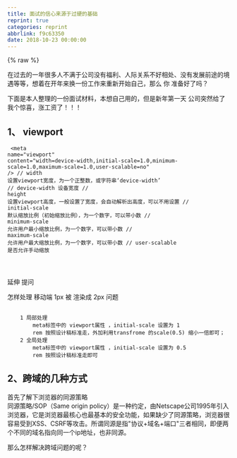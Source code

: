 ```yaml
---
title: 面试的信心来源于过硬的基础
reprint: true
categories: reprint
abbrlink: f9c63350
date: 2018-10-23 00:00:00
---
```


{% raw %}

                    
<p>在过去的一年很多人不满于公司没有福利、人际关系不好相处、没有发展前途的境遇等等，想着在开年来换一份工作来重新开始自己，那么 你 准备好了吗？</p>
<p>下面是本人整理的一份面试材料，本想自己用的，但是新年第一天 公司突然给了我个惊喜，涨工资了！！！</p>
<h2 id="articleHeader0">1、 viewport</h2>
<div class="widget-codetool" style="display:none;">
      <div class="widget-codetool--inner">
      <span class="selectCode code-tool" data-toggle="tooltip" data-placement="top" title="" data-original-title="全选"></span>
      <span type="button" class="copyCode code-tool" data-toggle="tooltip" data-placement="top" data-clipboard-text="    <meta name=&quot;viewport&quot; content=&quot;width=device-width,initial-scale=1.0,minimum-scale=1.0,maximum-scale=1.0,user-scalable=no&quot; />
    // width    设置viewport宽度，为一个正整数，或字符串‘device-width’
    // device-width  设备宽度
    // height   设置viewport高度，一般设置了宽度，会自动解析出高度，可以不用设置
    // initial-scale    默认缩放比例（初始缩放比例），为一个数字，可以带小数
    // minimum-scale    允许用户最小缩放比例，为一个数字，可以带小数
    // maximum-scale    允许用户最大缩放比例，为一个数字，可以带小数
    // user-scalable    是否允许手动缩放

" title="" data-original-title="复制"></span>
      <span type="button" class="saveToNote code-tool" data-toggle="tooltip" data-placement="top" title="" data-original-title="放进笔记"></span>
      </div>
      </div><pre class="hljs maxima"><code>    &lt;meta name=<span class="hljs-string">"viewport"</span> <span class="hljs-built_in">content</span>=<span class="hljs-string">"width=device-width,initial-scale=1.0,minimum-scale=1.0,maximum-scale=1.0,user-scalable=no"</span> /&gt;
    // <span class="hljs-built_in">width</span>    设置viewport宽度，为一个正整数，或字符串‘device-<span class="hljs-built_in">width</span>’
    // device-<span class="hljs-built_in">width</span>  设备宽度
    // <span class="hljs-built_in">height</span>   设置viewport高度，一般设置了宽度，会自动解析出高度，可以不用设置
    // initial-<span class="hljs-built_in">scale</span>    默认缩放比例（初始缩放比例），为一个数字，可以带小数
    // minimum-<span class="hljs-built_in">scale</span>    允许用户最小缩放比例，为一个数字，可以带小数
    // maximum-<span class="hljs-built_in">scale</span>    允许用户最大缩放比例，为一个数字，可以带小数
    // user-scalable    是否允许手动缩放

</code></pre>
<p>延伸 提问</p>
<p>怎样处理 移动端 1px 被 渲染成 2px 问题</p>
<div class="widget-codetool" style="display:none;">
      <div class="widget-codetool--inner">
      <span class="selectCode code-tool" data-toggle="tooltip" data-placement="top" title="" data-original-title="全选"></span>
      <span type="button" class="copyCode code-tool" data-toggle="tooltip" data-placement="top" data-clipboard-text="
    1 局部处理
        meta标签中的 viewport属性 ，initial-scale 设置为 1 
        rem 按照设计稿标准走，外加利用transfrome 的scale(0.5) 缩小一倍即可；
    2 全局处理
        meta标签中的 viewport属性 ，initial-scale 设置为 0.5
        rem 按照设计稿标准走即可" title="" data-original-title="复制"></span>
      <span type="button" class="saveToNote code-tool" data-toggle="tooltip" data-placement="top" title="" data-original-title="放进笔记"></span>
      </div>
      </div><pre class="hljs dos"><code>
    <span class="hljs-number">1</span> 局部处理
        meta标签中的 viewport属性 ，initial-scale 设置为 <span class="hljs-number">1</span> 
<span class="hljs-comment">        rem 按照设计稿标准走，外加利用transfrome 的scale(0.5) 缩小一倍即可；</span>
    <span class="hljs-number">2</span> 全局处理
        meta标签中的 viewport属性 ，initial-scale 设置为 <span class="hljs-number">0</span>.<span class="hljs-number">5</span>
<span class="hljs-comment">        rem 按照设计稿标准走即可</span></code></pre>
<h2 id="articleHeader1">2、跨域的几种方式</h2>
<p>首先了解下浏览器的同源策略<br>   同源策略/SOP（Same origin policy）是一种约定，由Netscape公司1995年引入浏览器，它是浏览器最核心也最基本的安全功能，如果缺少了同源策略，浏览器很容易受到XSS、CSRF等攻击。所谓同源是指"协议+域名+端口"三者相同，即便两个不同的域名指向同一个ip地址，也非同源。</p>
<p>那么怎样解决跨域问题的呢？</p>
<div class="widget-codetool" style="display:none;">
      <div class="widget-codetool--inner">
      <span class="selectCode code-tool" data-toggle="tooltip" data-placement="top" title="" data-original-title="全选"></span>
      <span type="button" class="copyCode code-tool" data-toggle="tooltip" data-placement="top" data-clipboard-text="    1 通过jsonp跨域
        1.）原生实现：
         <script>
            var script = document.createElement('script');
            script.type = 'text/javascript';
        
            // 传参并指定回调执行函数为onBack
            script.src = 'http://www.....:8080/login?user=admin&amp;callback=onBack';
            document.head.appendChild(script);
        
            // 回调执行函数
            function onBack(res) {
                alert(JSON.stringify(res));
            }
         </script>
    2、 document.domain + iframe跨域  
        此方案仅限主域相同，子域不同的跨域应用场景。
        1.）父窗口：(http://www.domain.com/a.html)

            <iframe id=&quot;iframe&quot; src=&quot;http://child.domain.com/b.html&quot;></iframe>
            <script>
                document.domain = 'domain.com';
                var user = 'admin';
            </script>
            2.）子窗口：(http://child.domain.com/b.html)
            
            <script>
                document.domain = 'domain.com';
                // 获取父窗口中变量
                alert('get js data from parent ---> ' + window.parent.user);
            </script>

        弊端：请看下面渲染加载优化

    3、 nginx代理跨域
    4、 nodejs中间件代理跨域
    5、 后端在头部信息里面设置安全域名
    
    更多跨域的具体内容请看  https://segmentfault.com/a/1190000011145364
    " title="" data-original-title="复制"></span>
      <span type="button" class="saveToNote code-tool" data-toggle="tooltip" data-placement="top" title="" data-original-title="放进笔记"></span>
      </div>
      </div><pre class="hljs xml"><code>    1 通过jsonp跨域
        1.）原生实现：
         <span class="hljs-tag">&lt;<span class="hljs-name">script</span>&gt;</span><span class="javascript">
            <span class="hljs-keyword">var</span> script = <span class="hljs-built_in">document</span>.createElement(<span class="hljs-string">'script'</span>);
            script.type = <span class="hljs-string">'text/javascript'</span>;
        
            <span class="hljs-comment">// 传参并指定回调执行函数为onBack</span>
            script.src = <span class="hljs-string">'http://www.....:8080/login?user=admin&amp;callback=onBack'</span>;
            <span class="hljs-built_in">document</span>.head.appendChild(script);
        
            <span class="hljs-comment">// 回调执行函数</span>
            <span class="hljs-function"><span class="hljs-keyword">function</span> <span class="hljs-title">onBack</span>(<span class="hljs-params">res</span>) </span>{
                alert(<span class="hljs-built_in">JSON</span>.stringify(res));
            }
         </span><span class="hljs-tag">&lt;/<span class="hljs-name">script</span>&gt;</span>
    2、 document.domain + iframe跨域  
        此方案仅限主域相同，子域不同的跨域应用场景。
        1.）父窗口：(http://www.domain.com/a.html)

            <span class="hljs-tag">&lt;<span class="hljs-name">iframe</span> <span class="hljs-attr">id</span>=<span class="hljs-string">"iframe"</span> <span class="hljs-attr">src</span>=<span class="hljs-string">"http://child.domain.com/b.html"</span>&gt;</span><span class="hljs-tag">&lt;/<span class="hljs-name">iframe</span>&gt;</span>
            <span class="hljs-tag">&lt;<span class="hljs-name">script</span>&gt;</span><span class="javascript">
                <span class="hljs-built_in">document</span>.domain = <span class="hljs-string">'domain.com'</span>;
                <span class="hljs-keyword">var</span> user = <span class="hljs-string">'admin'</span>;
            </span><span class="hljs-tag">&lt;/<span class="hljs-name">script</span>&gt;</span>
            2.）子窗口：(http://child.domain.com/b.html)
            
            <span class="hljs-tag">&lt;<span class="hljs-name">script</span>&gt;</span><span class="javascript">
                <span class="hljs-built_in">document</span>.domain = <span class="hljs-string">'domain.com'</span>;
                <span class="hljs-comment">// 获取父窗口中变量</span>
                alert(<span class="hljs-string">'get js data from parent ---&gt; '</span> + <span class="hljs-built_in">window</span>.parent.user);
            </span><span class="hljs-tag">&lt;/<span class="hljs-name">script</span>&gt;</span>

        弊端：请看下面渲染加载优化

    3、 nginx代理跨域
    4、 nodejs中间件代理跨域
    5、 后端在头部信息里面设置安全域名
    
    更多跨域的具体内容请看  https://segmentfault.com/a/1190000011145364
    </code></pre>
<h2 id="articleHeader2">3、 渲染优化</h2>
<div class="widget-codetool" style="display:none;">
      <div class="widget-codetool--inner">
      <span class="selectCode code-tool" data-toggle="tooltip" data-placement="top" title="" data-original-title="全选"></span>
      <span type="button" class="copyCode code-tool" data-toggle="tooltip" data-placement="top" data-clipboard-text="    1.禁止使用iframe（阻塞父文档onload事件）；
        *iframe会阻塞主页面的Onload事件；
        *搜索引擎的检索程序无法解读这种页面，不利于SEO;
        *iframe和主页面共享连接池，而浏览器对相同域的连接有限制，所以会影响页面的并行加载。

        使用iframe之前需要考虑这两个缺点。如果需要使用iframe，最好是通过javascript
        动态给iframe添加src属性值，这样可以绕开以上两个问题。

    2.禁止使用gif图片实现loading效果（降低CPU消耗，提升渲染性能）；
    3、使用CSS3代码代替JS动画（尽可能避免重绘重排以及回流）；
    4、对于一些小图标，可以使用base64位编码，以减少网络请求。但不建议大图使用，比较耗费CPU；
            小图标优势在于：
                1.减少HTTP请求；
                2.避免文件跨域；
                3.修改及时生效；

    5、页面头部的<style></style> 会阻塞页面；（因为 Renderer进程中 JS线程和渲染线程是互斥的）；
    6、页面头部<script</script> 会阻塞页面；（因为 Renderer进程中 JS线程和渲染线程是互斥的）；
    7、页面中空的 href 和 src 会阻塞页面其他资源的加载 (阻塞下载进程)；
    
    8、网页Gzip，CDN托管，data缓存 ，图片服务器；
    9、前端模板 JS+数据，减少由于HTML标签导致的带宽浪费，前端用变量保存AJAX请求结果，每次操作本地变量，不用请求，减少请求次数
    10、用innerHTML代替DOM操作，减少DOM操作次数，优化javascript性能。
    11、当需要设置的样式很多时设置className而不是直接操作style。
    12、少用全局变量、缓存DOM节点查找的结果。减少IO读取操作。
    13、避免使用CSS Expression（css表达式)又称Dynamic properties(动态属性)。
    14、图片预加载，将样式表放在顶部，将脚本放在底部  加上时间戳。

    15、 避免在页面的主体布局中使用table，table要等其中的内容完全下载之后才会显示出来，显示比div+css布局慢。
        对普通的网站有一个统一的思路，就是尽量向前端优化、减少数据库操作、减少磁盘IO。
            向前端优化指的是，在不影响功能和体验的情况下，能在浏览器执行的不要在服务端执行，
            能在缓存服务器上直接返回的不要到应用服务器，程序能直接取得的结果不要到外部取得，
            本机内能取得的数据不要到远程取，内存能取到的不要到磁盘取，缓存中有的不要去数据库查询。
            减少数据库操作指减少更新次数、缓存结果减少查询次数、将数据库执行的操作尽可能的让你的程序完成（例如join查询），
            减少磁盘IO指尽量不使用文件系统作为缓存、减少读写文件次数等。程序优化永远要优化慢的部分，换语言是无法“优化”的。
            " title="" data-original-title="复制"></span>
      <span type="button" class="saveToNote code-tool" data-toggle="tooltip" data-placement="top" title="" data-original-title="放进笔记"></span>
      </div>
      </div><pre class="hljs lsl"><code>    <span class="hljs-number">1.</span>禁止使用iframe（阻塞父文档onload事件）；
        *iframe会阻塞主页面的Onload事件；
        *搜索引擎的检索程序无法解读这种页面，不利于SEO;
        *iframe和主页面共享连接池，而浏览器对相同域的连接有限制，所以会影响页面的并行加载。

        使用iframe之前需要考虑这两个缺点。如果需要使用iframe，最好是通过javascript
        动态给iframe添加src属性值，这样可以绕开以上两个问题。

    <span class="hljs-number">2.</span>禁止使用gif图片实现loading效果（降低CPU消耗，提升渲染性能）；
    <span class="hljs-number">3</span>、使用CSS3代码代替JS动画（尽可能避免重绘重排以及回流）；
    <span class="hljs-number">4</span>、对于一些小图标，可以使用base64位编码，以减少网络请求。但不建议大图使用，比较耗费CPU；
            小图标优势在于：
                <span class="hljs-number">1.</span>减少HTTP请求；
                <span class="hljs-number">2.</span>避免文件跨域；
                <span class="hljs-number">3.</span>修改及时生效；

    <span class="hljs-number">5</span>、页面头部的&lt;style&gt;&lt;/style&gt; 会阻塞页面；（因为 Renderer进程中 JS线程和渲染线程是互斥的）；
    <span class="hljs-number">6</span>、页面头部&lt;script&lt;/script&gt; 会阻塞页面；（因为 Renderer进程中 JS线程和渲染线程是互斥的）；
    <span class="hljs-number">7</span>、页面中空的 href 和 src 会阻塞页面其他资源的加载 (阻塞下载进程)；
    
    <span class="hljs-number">8</span>、网页Gzip，CDN托管，data缓存 ，图片服务器；
    <span class="hljs-number">9</span>、前端模板 JS+数据，减少由于HTML标签导致的带宽浪费，前端用变量保存AJAX请求结果，每次操作本地变量，不用请求，减少请求次数
    <span class="hljs-number">10</span>、用innerHTML代替DOM操作，减少DOM操作次数，优化javascript性能。
    <span class="hljs-number">11</span>、当需要设置的样式很多时设置className而不是直接操作style。
    <span class="hljs-number">12</span>、少用全局变量、缓存DOM节点查找的结果。减少IO读取操作。
    <span class="hljs-number">13</span>、避免使用CSS Expression（css表达式)又称Dynamic properties(动态属性)。
    <span class="hljs-number">14</span>、图片预加载，将样式表放在顶部，将脚本放在底部  加上时间戳。

    <span class="hljs-number">15</span>、 避免在页面的主体布局中使用table，table要等其中的内容完全下载之后才会显示出来，显示比div+css布局慢。
        对普通的网站有一个统一的思路，就是尽量向前端优化、减少数据库操作、减少磁盘IO。
            向前端优化指的是，在不影响功能和体验的情况下，能在浏览器执行的不要在服务端执行，
            能在缓存服务器上直接返回的不要到应用服务器，程序能直接取得的结果不要到外部取得，
            本机内能取得的数据不要到远程取，内存能取到的不要到磁盘取，缓存中有的不要去数据库查询。
            减少数据库操作指减少更新次数、缓存结果减少查询次数、将数据库执行的操作尽可能的让你的程序完成（例如join查询），
            减少磁盘IO指尽量不使用文件系统作为缓存、减少读写文件次数等。程序优化永远要优化慢的部分，换语言是无法“优化”的。
            </code></pre>
<h2 id="articleHeader3">4、事件的各个阶段</h2>
<div class="widget-codetool" style="display:none;">
      <div class="widget-codetool--inner">
      <span class="selectCode code-tool" data-toggle="tooltip" data-placement="top" title="" data-original-title="全选"></span>
      <span type="button" class="copyCode code-tool" data-toggle="tooltip" data-placement="top" data-clipboard-text="1：捕获阶段 ---> 2：目标阶段 ---> 3：冒泡阶段
document   ---> target目标 ----> document

由此，addEventListener的第三个参数设置为true和false的区别已经非常清晰了：

true表示该元素在事件的“捕获阶段”（由外往内传递时）响应事件；

false表示该元素在事件的“冒泡阶段”（由内向外传递时）响应事件。
" title="" data-original-title="复制"></span>
      <span type="button" class="saveToNote code-tool" data-toggle="tooltip" data-placement="top" title="" data-original-title="放进笔记"></span>
      </div>
      </div><pre class="hljs livescript"><code><span class="hljs-number">1</span>：捕获阶段 -<span class="hljs-function">--&gt;</span> <span class="hljs-number">2</span>：目标阶段 -<span class="hljs-function">--&gt;</span> <span class="hljs-number">3</span>：冒泡阶段
<span class="hljs-built_in">document</span>   -<span class="hljs-function">--&gt;</span> target目标 --<span class="hljs-function">--&gt;</span> <span class="hljs-built_in">document</span>

由此，addEventListener的第三个参数设置为<span class="hljs-literal">true</span>和<span class="hljs-literal">false</span>的区别已经非常清晰了：

<span class="hljs-literal">true</span>表示该元素在事件的“捕获阶段”（由外往内传递时）响应事件；

<span class="hljs-literal">false</span>表示该元素在事件的“冒泡阶段”（由内向外传递时）响应事件。
</code></pre>
<h2 id="articleHeader4">5、let var const</h2>
<div class="widget-codetool" style="display:none;">
      <div class="widget-codetool--inner">
      <span class="selectCode code-tool" data-toggle="tooltip" data-placement="top" title="" data-original-title="全选"></span>
      <span type="button" class="copyCode code-tool" data-toggle="tooltip" data-placement="top" data-clipboard-text="let 允许你声明一个作用域被限制在块级中的变量、语句或者表达式
    let绑定不受变量提升的约束，这意味着let声明不会被提升到当前
    该变量处于从块开始到初始化处理的“暂存死区”。

var 声明变量的作用域限制在其声明位置的上下文中，而非声明变量总是全局的
    由于变量声明（以及其他声明）总是在任意代码执行之前处理的，所以在代码中的任意位置声明变量总是等效于在代码开头声明
    
const 声明创建一个值的只读引用 (即指针)
    这里就要介绍下 JS 常用类型 
    String、Number、Boolean、Array、Object、Null、Undefined
    其中基本类型 有 Undefined、Null、Boolean、Number、String，保存在栈中；
    复合类型 有 Array、Object ，保存在堆中；
    
    基本数据当值发生改变时，那么其对应的指针也将发生改变，故造成 const申明基本数据类型时，
    再将其值改变时，将会造成报错， 例如 const a = 3 ; a = 5 时 将会报错；
    但是如果是复合类型时，如果只改变复合类型的其中某个Value项时， 将还是正常使用；
" title="" data-original-title="复制"></span>
      <span type="button" class="saveToNote code-tool" data-toggle="tooltip" data-placement="top" title="" data-original-title="放进笔记"></span>
      </div>
      </div><pre class="hljs javascript"><code><span class="hljs-keyword">let</span> 允许你声明一个作用域被限制在块级中的变量、语句或者表达式
    <span class="hljs-keyword">let</span>绑定不受变量提升的约束，这意味着<span class="hljs-keyword">let</span>声明不会被提升到当前
    该变量处于从块开始到初始化处理的“暂存死区”。

<span class="hljs-keyword">var</span> 声明变量的作用域限制在其声明位置的上下文中，而非声明变量总是全局的
    由于变量声明（以及其他声明）总是在任意代码执行之前处理的，所以在代码中的任意位置声明变量总是等效于在代码开头声明
    
<span class="hljs-keyword">const</span> 声明创建一个值的只读引用 (即指针)
    这里就要介绍下 JS 常用类型 
    <span class="hljs-built_in">String</span>、<span class="hljs-built_in">Number</span>、<span class="hljs-built_in">Boolean</span>、<span class="hljs-built_in">Array</span>、<span class="hljs-built_in">Object</span>、Null、Undefined
    其中基本类型 有 Undefined、Null、<span class="hljs-built_in">Boolean</span>、<span class="hljs-built_in">Number</span>、<span class="hljs-built_in">String</span>，保存在栈中；
    复合类型 有 <span class="hljs-built_in">Array</span>、<span class="hljs-built_in">Object</span> ，保存在堆中；
    
    基本数据当值发生改变时，那么其对应的指针也将发生改变，故造成 <span class="hljs-keyword">const</span>申明基本数据类型时，
    再将其值改变时，将会造成报错， 例如 <span class="hljs-keyword">const</span> a = <span class="hljs-number">3</span> ; a = <span class="hljs-number">5</span> 时 将会报错；
    但是如果是复合类型时，如果只改变复合类型的其中某个Value项时， 将还是正常使用；
</code></pre>
<h2 id="articleHeader5">6、箭头函数</h2>
<div class="widget-codetool" style="display:none;">
      <div class="widget-codetool--inner">
      <span class="selectCode code-tool" data-toggle="tooltip" data-placement="top" title="" data-original-title="全选"></span>
      <span type="button" class="copyCode code-tool" data-toggle="tooltip" data-placement="top" data-clipboard-text="    语法比函数表达式更短，并且不绑定自己的this，arguments，super或 new.target。这些函数表达式最适合用于非方法函数，并且它们不能用作构造函数。
    " title="" data-original-title="复制"></span>
      <span type="button" class="saveToNote code-tool" data-toggle="tooltip" data-placement="top" title="" data-original-title="放进笔记"></span>
      </div>
      </div><pre class="hljs aspectj"><code>    语法比函数表达式更短，并且不绑定自己的<span class="hljs-keyword">this</span>，arguments，<span class="hljs-keyword">super</span>或 <span class="hljs-keyword">new</span>.<span class="hljs-keyword">target</span>。这些函数表达式最适合用于非方法函数，并且它们不能用作构造函数。
    </code></pre>
<h2 id="articleHeader6">7、快速的让一个数组乱序</h2>
<div class="widget-codetool" style="display:none;">
      <div class="widget-codetool--inner">
      <span class="selectCode code-tool" data-toggle="tooltip" data-placement="top" title="" data-original-title="全选"></span>
      <span type="button" class="copyCode code-tool" data-toggle="tooltip" data-placement="top" data-clipboard-text="    var arr = [1,2,3,4,5,6,7,8,9,10];
    arr.sort(function(){
        return Math.random() - 0.5;
    })
    console.log(arr);
" title="" data-original-title="复制"></span>
      <span type="button" class="saveToNote code-tool" data-toggle="tooltip" data-placement="top" title="" data-original-title="放进笔记"></span>
      </div>
      </div><pre class="hljs lsl"><code>    var arr = [<span class="hljs-number">1</span>,<span class="hljs-number">2</span>,<span class="hljs-number">3</span>,<span class="hljs-number">4</span>,<span class="hljs-number">5</span>,<span class="hljs-number">6</span>,<span class="hljs-number">7</span>,<span class="hljs-number">8</span>,<span class="hljs-number">9</span>,<span class="hljs-number">10</span>];
    arr.sort(function(){
        return Math.random() - <span class="hljs-number">0.5</span>;
    })
    console.log(arr);
</code></pre>
<p>此处解释：（语言组织能力不足，请勿吐槽）</p>
<p><span class="img-wrap"><img data-src="https://static.alili.tech/img/remote/1460000013331110?w=773&amp;h=784" src="https://static.alili.tech/img/remote/1460000013331110?w=773&amp;h=784" alt="" title="" style="cursor: pointer; display: inline;"></span></p>
<div class="widget-codetool" style="display:none;">
      <div class="widget-codetool--inner">
      <span class="selectCode code-tool" data-toggle="tooltip" data-placement="top" title="" data-original-title="全选"></span>
      <span type="button" class="copyCode code-tool" data-toggle="tooltip" data-placement="top" data-clipboard-text="首先： 当return 的值

    小于 0 ，那么 a 会被排列到 b 之前；
    等于 0 ， a 和 b 的相对位置不变；
    大于 0 ， b 会被排列到 a 之前；

这里你会 发现起始 的时候数组是正序排列，每当进行一次排列的时候， 都会先随机一个随机数 
（注意这里的每一次排列 指 每一个红框指一次排列， 共9次排列 ， 一次排列中可能存在多次比较）；

当一次排列的 随机数大于0.5 时 将会进行第二次比较， 当第二次随机数 仍然大于0.5 时 ，
    将会再 进行一次比较， 直到 随机数大于0.5 或者排列到第一位；

当一次排列的 随机数 小于0.5时 当前比较的两项 索引将不会改变 ，继续下一次 的排列；
" title="" data-original-title="复制"></span>
      <span type="button" class="saveToNote code-tool" data-toggle="tooltip" data-placement="top" title="" data-original-title="放进笔记"></span>
      </div>
      </div><pre class="hljs stylus"><code>首先： 当return 的值

    小于 <span class="hljs-number">0</span> ，那么 <span class="hljs-selector-tag">a</span> 会被排列到 <span class="hljs-selector-tag">b</span> 之前；
    等于 <span class="hljs-number">0</span> ， <span class="hljs-selector-tag">a</span> 和 <span class="hljs-selector-tag">b</span> 的相对位置不变；
    大于 <span class="hljs-number">0</span> ， <span class="hljs-selector-tag">b</span> 会被排列到 <span class="hljs-selector-tag">a</span> 之前；

这里你会 发现起始 的时候数组是正序排列，每当进行一次排列的时候， 都会先随机一个随机数 
（注意这里的每一次排列 指 每一个红框指一次排列， 共<span class="hljs-number">9</span>次排列 ， 一次排列中可能存在多次比较）；

当一次排列的 随机数大于<span class="hljs-number">0.5</span> 时 将会进行第二次比较， 当第二次随机数 仍然大于<span class="hljs-number">0.5</span> 时 ，
    将会再 进行一次比较， 直到 随机数大于<span class="hljs-number">0.5</span> 或者排列到第一位；

当一次排列的 随机数 小于<span class="hljs-number">0.5</span>时 当前比较的两项 索引将不会改变 ，继续下一次 的排列；
</code></pre>
<h2 id="articleHeader7">8、字体font-family</h2>
<div class="widget-codetool" style="display:none;">
      <div class="widget-codetool--inner">
      <span class="selectCode code-tool" data-toggle="tooltip" data-placement="top" title="" data-original-title="全选"></span>
      <span type="button" class="copyCode code-tool" data-toggle="tooltip" data-placement="top" data-clipboard-text="    @ 宋体      SimSun
    @ 黑体      SimHei
    @ 微信雅黑   Microsoft Yahei
    @ 微软正黑体 Microsoft JhengHei
    @ 新宋体    NSimSun
    @ 新细明体  MingLiU
    @ 细明体    MingLiU
    @ 标楷体    DFKai-SB
    @ 仿宋     FangSong
    @ 楷体     KaiTi
    @ 仿宋_GB2312  FangSong_GB2312
    @ 楷体_GB2312  KaiTi_GB2312  
    @
    @ 说明：中文字体多数使用宋体、雅黑，英文用Helvetica
    
    body { font-family: Microsoft Yahei,SimSun,Helvetica; } " title="" data-original-title="复制"></span>
      <span type="button" class="saveToNote code-tool" data-toggle="tooltip" data-placement="top" title="" data-original-title="放进笔记"></span>
      </div>
      </div><pre class="hljs python"><code><span class="hljs-meta">    @ 宋体      SimSun</span>
<span class="hljs-meta">    @ 黑体      SimHei</span>
<span class="hljs-meta">    @ 微信雅黑   Microsoft Yahei</span>
<span class="hljs-meta">    @ 微软正黑体 Microsoft JhengHei</span>
<span class="hljs-meta">    @ 新宋体    NSimSun</span>
<span class="hljs-meta">    @ 新细明体  MingLiU</span>
<span class="hljs-meta">    @ 细明体    MingLiU</span>
<span class="hljs-meta">    @ 标楷体    DFKai-SB</span>
<span class="hljs-meta">    @ 仿宋     FangSong</span>
<span class="hljs-meta">    @ 楷体     KaiTi</span>
<span class="hljs-meta">    @ 仿宋_GB2312  FangSong_GB2312</span>
<span class="hljs-meta">    @ 楷体_GB2312  KaiTi_GB2312  </span>
<span class="hljs-meta">    @</span>
<span class="hljs-meta">    @ 说明：中文字体多数使用宋体、雅黑，英文用Helvetica</span>
    
    body { font-family: Microsoft Yahei,SimSun,Helvetica; } </code></pre>
<h2 id="articleHeader8">9、可能用到的meta标签</h2>
<div class="widget-codetool" style="display:none;">
      <div class="widget-codetool--inner">
      <span class="selectCode code-tool" data-toggle="tooltip" data-placement="top" title="" data-original-title="全选"></span>
      <span type="button" class="copyCode code-tool" data-toggle="tooltip" data-placement="top" data-clipboard-text="    
    <!-- 设置缩放 -->
    <meta name=&quot;viewport&quot; content=&quot;width=device-width, initial-scale=1, user-scalable=no, minimal-ui&quot; />
    <!-- 可隐藏地址栏，仅针对IOS的Safari（注：IOS7.0版本以后，safari上已看不到效果） -->
    <meta name=&quot;apple-mobile-web-app-capable&quot; content=&quot;yes&quot; />
    <!-- 仅针对IOS的Safari顶端状态条的样式（可选default/black/black-translucent ） -->
    <meta name=&quot;apple-mobile-web-app-status-bar-style&quot; content=&quot;black&quot; />
    <!-- IOS中禁用将数字识别为电话号码/忽略Android平台中对邮箱地址的识别 -->
    <meta name=&quot;format-detection&quot;content=&quot;telephone=no, email=no&quot; />

    其他meta标签
    <!-- 启用360浏览器的极速模式(webkit) -->
    <meta name=&quot;renderer&quot; content=&quot;webkit&quot;>
    <!-- 避免IE使用兼容模式 -->
    <meta http-equiv=&quot;X-UA-Compatible&quot; content=&quot;IE=edge&quot;>
    <!-- 针对手持设备优化，主要是针对一些老的不识别viewport的浏览器，比如黑莓 -->
    <meta name=&quot;HandheldFriendly&quot; content=&quot;true&quot;>
    <!-- 微软的老式浏览器 -->
    <meta name=&quot;MobileOptimized&quot; content=&quot;320&quot;>
    <!-- uc强制竖屏 -->
    <meta name=&quot;screen-orientation&quot; content=&quot;portrait&quot;>
    <!-- QQ强制竖屏 -->
    <meta name=&quot;x5-orientation&quot; content=&quot;portrait&quot;>
    <!-- UC强制全屏 -->
    <meta name=&quot;full-screen&quot; content=&quot;yes&quot;>
    <!-- QQ强制全屏 -->
    <meta name=&quot;x5-fullscreen&quot; content=&quot;true&quot;>
    <!-- UC应用模式 -->
    <meta name=&quot;browsermode&quot; content=&quot;application&quot;>
    <!-- QQ应用模式 -->
    <meta name=&quot;x5-page-mode&quot; content=&quot;app&quot;>
    <!-- windows phone 点击无高光 -->
    <meta name=&quot;msapplication-tap-highlight&quot; content=&quot;no&quot;>
" title="" data-original-title="复制"></span>
      <span type="button" class="saveToNote code-tool" data-toggle="tooltip" data-placement="top" title="" data-original-title="放进笔记"></span>
      </div>
      </div><pre class="hljs xml"><code>    
    <span class="hljs-comment">&lt;!-- 设置缩放 --&gt;</span>
    <span class="hljs-tag">&lt;<span class="hljs-name">meta</span> <span class="hljs-attr">name</span>=<span class="hljs-string">"viewport"</span> <span class="hljs-attr">content</span>=<span class="hljs-string">"width=device-width, initial-scale=1, user-scalable=no, minimal-ui"</span> /&gt;</span>
    <span class="hljs-comment">&lt;!-- 可隐藏地址栏，仅针对IOS的Safari（注：IOS7.0版本以后，safari上已看不到效果） --&gt;</span>
    <span class="hljs-tag">&lt;<span class="hljs-name">meta</span> <span class="hljs-attr">name</span>=<span class="hljs-string">"apple-mobile-web-app-capable"</span> <span class="hljs-attr">content</span>=<span class="hljs-string">"yes"</span> /&gt;</span>
    <span class="hljs-comment">&lt;!-- 仅针对IOS的Safari顶端状态条的样式（可选default/black/black-translucent ） --&gt;</span>
    <span class="hljs-tag">&lt;<span class="hljs-name">meta</span> <span class="hljs-attr">name</span>=<span class="hljs-string">"apple-mobile-web-app-status-bar-style"</span> <span class="hljs-attr">content</span>=<span class="hljs-string">"black"</span> /&gt;</span>
    <span class="hljs-comment">&lt;!-- IOS中禁用将数字识别为电话号码/忽略Android平台中对邮箱地址的识别 --&gt;</span>
    <span class="hljs-tag">&lt;<span class="hljs-name">meta</span> <span class="hljs-attr">name</span>=<span class="hljs-string">"format-detection"</span><span class="hljs-attr">content</span>=<span class="hljs-string">"telephone=no, email=no"</span> /&gt;</span>

    其他meta标签
    <span class="hljs-comment">&lt;!-- 启用360浏览器的极速模式(webkit) --&gt;</span>
    <span class="hljs-tag">&lt;<span class="hljs-name">meta</span> <span class="hljs-attr">name</span>=<span class="hljs-string">"renderer"</span> <span class="hljs-attr">content</span>=<span class="hljs-string">"webkit"</span>&gt;</span>
    <span class="hljs-comment">&lt;!-- 避免IE使用兼容模式 --&gt;</span>
    <span class="hljs-tag">&lt;<span class="hljs-name">meta</span> <span class="hljs-attr">http-equiv</span>=<span class="hljs-string">"X-UA-Compatible"</span> <span class="hljs-attr">content</span>=<span class="hljs-string">"IE=edge"</span>&gt;</span>
    <span class="hljs-comment">&lt;!-- 针对手持设备优化，主要是针对一些老的不识别viewport的浏览器，比如黑莓 --&gt;</span>
    <span class="hljs-tag">&lt;<span class="hljs-name">meta</span> <span class="hljs-attr">name</span>=<span class="hljs-string">"HandheldFriendly"</span> <span class="hljs-attr">content</span>=<span class="hljs-string">"true"</span>&gt;</span>
    <span class="hljs-comment">&lt;!-- 微软的老式浏览器 --&gt;</span>
    <span class="hljs-tag">&lt;<span class="hljs-name">meta</span> <span class="hljs-attr">name</span>=<span class="hljs-string">"MobileOptimized"</span> <span class="hljs-attr">content</span>=<span class="hljs-string">"320"</span>&gt;</span>
    <span class="hljs-comment">&lt;!-- uc强制竖屏 --&gt;</span>
    <span class="hljs-tag">&lt;<span class="hljs-name">meta</span> <span class="hljs-attr">name</span>=<span class="hljs-string">"screen-orientation"</span> <span class="hljs-attr">content</span>=<span class="hljs-string">"portrait"</span>&gt;</span>
    <span class="hljs-comment">&lt;!-- QQ强制竖屏 --&gt;</span>
    <span class="hljs-tag">&lt;<span class="hljs-name">meta</span> <span class="hljs-attr">name</span>=<span class="hljs-string">"x5-orientation"</span> <span class="hljs-attr">content</span>=<span class="hljs-string">"portrait"</span>&gt;</span>
    <span class="hljs-comment">&lt;!-- UC强制全屏 --&gt;</span>
    <span class="hljs-tag">&lt;<span class="hljs-name">meta</span> <span class="hljs-attr">name</span>=<span class="hljs-string">"full-screen"</span> <span class="hljs-attr">content</span>=<span class="hljs-string">"yes"</span>&gt;</span>
    <span class="hljs-comment">&lt;!-- QQ强制全屏 --&gt;</span>
    <span class="hljs-tag">&lt;<span class="hljs-name">meta</span> <span class="hljs-attr">name</span>=<span class="hljs-string">"x5-fullscreen"</span> <span class="hljs-attr">content</span>=<span class="hljs-string">"true"</span>&gt;</span>
    <span class="hljs-comment">&lt;!-- UC应用模式 --&gt;</span>
    <span class="hljs-tag">&lt;<span class="hljs-name">meta</span> <span class="hljs-attr">name</span>=<span class="hljs-string">"browsermode"</span> <span class="hljs-attr">content</span>=<span class="hljs-string">"application"</span>&gt;</span>
    <span class="hljs-comment">&lt;!-- QQ应用模式 --&gt;</span>
    <span class="hljs-tag">&lt;<span class="hljs-name">meta</span> <span class="hljs-attr">name</span>=<span class="hljs-string">"x5-page-mode"</span> <span class="hljs-attr">content</span>=<span class="hljs-string">"app"</span>&gt;</span>
    <span class="hljs-comment">&lt;!-- windows phone 点击无高光 --&gt;</span>
    <span class="hljs-tag">&lt;<span class="hljs-name">meta</span> <span class="hljs-attr">name</span>=<span class="hljs-string">"msapplication-tap-highlight"</span> <span class="hljs-attr">content</span>=<span class="hljs-string">"no"</span>&gt;</span>
</code></pre>
<h2 id="articleHeader9">10、消除transition闪屏</h2>
<div class="widget-codetool" style="display:none;">
      <div class="widget-codetool--inner">
      <span class="selectCode code-tool" data-toggle="tooltip" data-placement="top" title="" data-original-title="全选"></span>
      <span type="button" class="copyCode code-tool" data-toggle="tooltip" data-placement="top" data-clipboard-text="    .css {
        -webkit-transform-style: preserve-3d;
        -webkit-backface-visibility: hidden;
        -webkit-perspective: 1000;
    }
    过渡动画（在没有启动硬件加速的情况下）会出现抖动的现象， 以上的 解决方案只是改变 视角 来启动硬件加速的一种方式；
    启动硬件加速的 另外一种方式： 
        .css {
            -webkit-transform: translate3d(0,0,0);
            -moz-transform: translate3d(0,0,0);
            -ms-transform: translate3d(0,0,0);
            transform: translate3d(0,0,0);
        }
    
    启动硬件加速
    最常用的方式：translate3d、translateZ、transform

    opacity属性/过渡动画（需要动画执行的过程中才会创建合成层，动画没有开始或结束后元素还会回到之前的状态）

    will-chang属性（这个比较偏僻），一般配合opacity与translate使用（而且经测试，除了上述可以引发硬件加速的属性外，
    其它属性并不会变成复合层），

    弊端： 硬件加速会导致 CPU性能占用量过大，电池电量消耗加大 ；因此 尽量避免泛滥使用硬件加速。

" title="" data-original-title="复制"></span>
      <span type="button" class="saveToNote code-tool" data-toggle="tooltip" data-placement="top" title="" data-original-title="放进笔记"></span>
      </div>
      </div><pre class="hljs stylus"><code>    <span class="hljs-selector-class">.css</span> {
        -webkit-<span class="hljs-attribute">transform-style</span>: preserve-<span class="hljs-number">3</span>d;
        -webkit-<span class="hljs-attribute">backface-visibility</span>: hidden;
        -webkit-<span class="hljs-attribute">perspective</span>: <span class="hljs-number">1000</span>;
    }
    过渡动画（在没有启动硬件加速的情况下）会出现抖动的现象， 以上的 解决方案只是改变 视角 来启动硬件加速的一种方式；
    启动硬件加速的 另外一种方式： 
        <span class="hljs-selector-class">.css</span> {
            -webkit-<span class="hljs-attribute">transform</span>: translate3d(<span class="hljs-number">0</span>,<span class="hljs-number">0</span>,<span class="hljs-number">0</span>);
            -moz-<span class="hljs-attribute">transform</span>: translate3d(<span class="hljs-number">0</span>,<span class="hljs-number">0</span>,<span class="hljs-number">0</span>);
            -ms-<span class="hljs-attribute">transform</span>: translate3d(<span class="hljs-number">0</span>,<span class="hljs-number">0</span>,<span class="hljs-number">0</span>);
            <span class="hljs-attribute">transform</span>: translate3d(<span class="hljs-number">0</span>,<span class="hljs-number">0</span>,<span class="hljs-number">0</span>);
        }
    
    启动硬件加速
    最常用的方式：translate3d、translateZ、<span class="hljs-attribute">transform</span>

    <span class="hljs-attribute">opacity</span>属性/过渡动画（需要动画执行的过程中才会创建合成层，动画没有开始或结束后元素还会回到之前的状态）

    will-chang属性（这个比较偏僻），一般配合<span class="hljs-attribute">opacity</span>与translate使用（而且经测试，除了上述可以引发硬件加速的属性外，
    其它属性并不会变成复合层），

    弊端： 硬件加速会导致 CPU性能占用量过大，电池电量消耗加大 ；因此 尽量避免泛滥使用硬件加速。

</code></pre>
<h2 id="articleHeader10">11、android 4.x bug</h2>
<div class="widget-codetool" style="display:none;">
      <div class="widget-codetool--inner">
      <span class="selectCode code-tool" data-toggle="tooltip" data-placement="top" title="" data-original-title="全选"></span>
      <span type="button" class="copyCode code-tool" data-toggle="tooltip" data-placement="top" data-clipboard-text="    1.三星 Galaxy S4中自带浏览器不支持border-radius缩写
    2.同时设置border-radius和背景色的时候，背景色会溢出到圆角以外部分
    3.部分手机(如三星)，a链接支持鼠标:visited事件，也就是说链接访问后文字变为紫色
    4.android无法同时播放多音频audio
    5.oppo 的border-radius 会失效" title="" data-original-title="复制"></span>
      <span type="button" class="saveToNote code-tool" data-toggle="tooltip" data-placement="top" title="" data-original-title="放进笔记"></span>
      </div>
      </div><pre class="hljs stylus"><code>    <span class="hljs-number">1</span>.三星 Galaxy S4中自带浏览器不支持<span class="hljs-attribute">border-radius</span>缩写
    <span class="hljs-number">2</span>.同时设置<span class="hljs-attribute">border-radius</span>和背景色的时候，背景色会溢出到圆角以外部分
    <span class="hljs-number">3</span>.部分手机(如三星)，a链接支持鼠标:visited事件，也就是说链接访问后文字变为紫色
    <span class="hljs-number">4</span>.android无法同时播放多音频<span class="hljs-selector-tag">audio</span>
    <span class="hljs-number">5</span><span class="hljs-selector-class">.oppo</span> 的<span class="hljs-attribute">border-radius</span> 会失效</code></pre>
<h2 id="articleHeader11">12、JS 判断设备来源</h2>
<div class="widget-codetool" style="display:none;">
      <div class="widget-codetool--inner">
      <span class="selectCode code-tool" data-toggle="tooltip" data-placement="top" title="" data-original-title="全选"></span>
      <span type="button" class="copyCode code-tool" data-toggle="tooltip" data-placement="top" data-clipboard-text="    function deviceType(){
        var ua = navigator.userAgent;
        var agent = [&quot;Android&quot;, &quot;iPhone&quot;, &quot;SymbianOS&quot;, &quot;Windows Phone&quot;, &quot;iPad&quot;, &quot;iPod&quot;];    
        for(var i=0; i<len,len = agent.length; i++){
            if(ua.indexOf(agent[i])>0){         
                break;
            }
        }
    }
    deviceType();
    window.addEventListener('resize', function(){
        deviceType();
    })


    微信的 有些不太一样
    function isWeixin(){
        var ua = navigator.userAgent.toLowerCase();
        if(ua.match(/MicroMessenger/i)=='micromessenger'){
            return true;
        }else{
            return false;
        }
    }
" title="" data-original-title="复制"></span>
      <span type="button" class="saveToNote code-tool" data-toggle="tooltip" data-placement="top" title="" data-original-title="放进笔记"></span>
      </div>
      </div><pre class="hljs javascript"><code>    <span class="hljs-function"><span class="hljs-keyword">function</span> <span class="hljs-title">deviceType</span>(<span class="hljs-params"></span>)</span>{
        <span class="hljs-keyword">var</span> ua = navigator.userAgent;
        <span class="hljs-keyword">var</span> agent = [<span class="hljs-string">"Android"</span>, <span class="hljs-string">"iPhone"</span>, <span class="hljs-string">"SymbianOS"</span>, <span class="hljs-string">"Windows Phone"</span>, <span class="hljs-string">"iPad"</span>, <span class="hljs-string">"iPod"</span>];    
        <span class="hljs-keyword">for</span>(<span class="hljs-keyword">var</span> i=<span class="hljs-number">0</span>; i&lt;len,len = agent.length; i++){
            <span class="hljs-keyword">if</span>(ua.indexOf(agent[i])&gt;<span class="hljs-number">0</span>){         
                <span class="hljs-keyword">break</span>;
            }
        }
    }
    deviceType();
    <span class="hljs-built_in">window</span>.addEventListener(<span class="hljs-string">'resize'</span>, <span class="hljs-function"><span class="hljs-keyword">function</span>(<span class="hljs-params"></span>)</span>{
        deviceType();
    })


    微信的 有些不太一样
    <span class="hljs-function"><span class="hljs-keyword">function</span> <span class="hljs-title">isWeixin</span>(<span class="hljs-params"></span>)</span>{
        <span class="hljs-keyword">var</span> ua = navigator.userAgent.toLowerCase();
        <span class="hljs-keyword">if</span>(ua.match(<span class="hljs-regexp">/MicroMessenger/i</span>)==<span class="hljs-string">'micromessenger'</span>){
            <span class="hljs-keyword">return</span> <span class="hljs-literal">true</span>;
        }<span class="hljs-keyword">else</span>{
            <span class="hljs-keyword">return</span> <span class="hljs-literal">false</span>;
        }
    }
</code></pre>
<h2 id="articleHeader12">13、audio元素和video元素在ios和andriod中无法自动播放</h2>
<div class="widget-codetool" style="display:none;">
      <div class="widget-codetool--inner">
      <span class="selectCode code-tool" data-toggle="tooltip" data-placement="top" title="" data-original-title="全选"></span>
      <span type="button" class="copyCode code-tool" data-toggle="tooltip" data-placement="top" data-clipboard-text="    
    原因： 因为各大浏览器都为了节省流量，做出了优化，在用户没有行为动作时（交互）不予许自动播放；

    /音频，写法一
    <audio src=&quot;music/bg.mp3&quot; autoplay loop controls>你的浏览器还不支持哦</audio>
    
    //音频，写法二
    <audio controls=&quot;controls&quot;> 
        <source src=&quot;music/bg.ogg&quot; type=&quot;audio/ogg&quot;></source>
        <source src=&quot;music/bg.mp3&quot; type=&quot;audio/mpeg&quot;></source>
        优先播放音乐bg.ogg，不支持在播放bg.mp3
    </audio>
    
    //JS绑定自动播放（操作window时，播放音乐）
    $(window).one('touchstart', function(){
        music.play();
    })
    
    //微信下兼容处理
    document.addEventListener(&quot;WeixinJSBridgeReady&quot;, function () {
        music.play();
    }, false);
    
    //小结
    //1.audio元素的autoplay属性在IOS及Android上无法使用，在PC端正常；
    //2.audio元素没有设置controls时，在IOS及Android会占据空间大小，而在PC端Chrome是不会占据任何空间；
    //3.注意不要遗漏微信的兼容处理需要引用微信JS；

" title="" data-original-title="复制"></span>
      <span type="button" class="saveToNote code-tool" data-toggle="tooltip" data-placement="top" title="" data-original-title="放进笔记"></span>
      </div>
      </div><pre class="hljs scilab"><code>    
    原因： 因为各大浏览器都为了节省流量，做出了优化，在用户没有行为动作时（交互）不予许自动播放；

    /音频，写法一
    &lt;audio src=<span class="hljs-string">"music/bg.mp3"</span> autoplay loop controls&gt;你的浏览器还不支持哦&lt;/audio&gt;
    
    <span class="hljs-comment">//音频，写法二</span>
    &lt;audio controls=<span class="hljs-string">"controls"</span>&gt; 
        &lt;source src=<span class="hljs-string">"music/bg.ogg"</span> <span class="hljs-built_in">type</span>=<span class="hljs-string">"audio/ogg"</span>&gt;&lt;/source&gt;
        &lt;source src=<span class="hljs-string">"music/bg.mp3"</span> <span class="hljs-built_in">type</span>=<span class="hljs-string">"audio/mpeg"</span>&gt;&lt;/source&gt;
        优先播放音乐bg.ogg，不支持在播放bg.mp3
    &lt;/audio&gt;
    
    <span class="hljs-comment">//JS绑定自动播放（操作window时，播放音乐）</span>
    $(window).one(<span class="hljs-string">'touchstart'</span>, <span class="hljs-function"><span class="hljs-keyword">function</span><span class="hljs-params">()</span>{</span>
        music.play();
    })
    
    <span class="hljs-comment">//微信下兼容处理</span>
    document.addEventListener(<span class="hljs-string">"WeixinJSBridgeReady"</span>, <span class="hljs-function"><span class="hljs-keyword">function</span> <span class="hljs-params">()</span> {</span>
        music.play();
    }, false);
    
    <span class="hljs-comment">//小结</span>
    <span class="hljs-comment">//1.audio元素的autoplay属性在IOS及Android上无法使用，在PC端正常；</span>
    <span class="hljs-comment">//2.audio元素没有设置controls时，在IOS及Android会占据空间大小，而在PC端Chrome是不会占据任何空间；</span>
    <span class="hljs-comment">//3.注意不要遗漏微信的兼容处理需要引用微信JS；</span>

</code></pre>
<h2 id="articleHeader13">14、css实现单行文本溢出显示 ...</h2>
<p>直接上效果：相对于多行文本溢出做处理， 单行要简单多，且更容易理解。</p>
<p><span class="img-wrap"><img data-src="https://static.alili.tech/img/remote/1460000013331111?w=237&amp;h=56" src="https://static.segmentfault.com/v-5bbf1b3b/global/img/squares.svg" alt="" title="" style="cursor: pointer;"></span></p>
<p><strong>实现方法</strong></p>
<div class="widget-codetool" style="display:none;">
      <div class="widget-codetool--inner">
      <span class="selectCode code-tool" data-toggle="tooltip" data-placement="top" title="" data-original-title="全选"></span>
      <span type="button" class="copyCode code-tool" data-toggle="tooltip" data-placement="top" data-clipboard-text="overflow: hidden;
text-overflow:ellipsis;
white-space: nowrap;
当然还需要加宽度width属来兼容部分浏览。
" title="" data-original-title="复制"></span>
      <span type="button" class="saveToNote code-tool" data-toggle="tooltip" data-placement="top" title="" data-original-title="放进笔记"></span>
      </div>
      </div><pre class="hljs scss"><code><span class="hljs-attribute">overflow</span>: hidden;
<span class="hljs-attribute">text-overflow</span>:ellipsis;
<span class="hljs-attribute">white-space</span>: nowrap;
当然还需要加宽度<span class="hljs-attribute">width</span>属来兼容部分浏览。
</code></pre>
<h2 id="articleHeader14">15、实现多行文本溢出显示...</h2>
<p>效果：</p>
<p><span class="img-wrap"><img data-src="https://static.alili.tech/img/remote/1460000013331112?w=286&amp;h=136" src="https://static.segmentfault.com/v-5bbf1b3b/global/img/squares.svg" alt="" title="" style="cursor: pointer;"></span></p>
<p><strong>实现方法：</strong></p>
<div class="widget-codetool" style="display:none;">
      <div class="widget-codetool--inner">
      <span class="selectCode code-tool" data-toggle="tooltip" data-placement="top" title="" data-original-title="全选"></span>
      <span type="button" class="copyCode code-tool" data-toggle="tooltip" data-placement="top" data-clipboard-text="display: -webkit-box;
-webkit-box-orient: vertical;
-webkit-line-clamp: 3;
overflow: hidden;
" title="" data-original-title="复制"></span>
      <span type="button" class="saveToNote code-tool" data-toggle="tooltip" data-placement="top" title="" data-original-title="放进笔记"></span>
      </div>
      </div><pre class="hljs scss"><code><span class="hljs-attribute">display</span>: -webkit-box;
-webkit-box-orient: vertical;
-webkit-line-clamp: <span class="hljs-number">3</span>;
<span class="hljs-attribute">overflow</span>: hidden;
</code></pre>
<p><strong>适用范围：</strong></p>
<p>因使用了WebKit的CSS扩展属性，该方法适用于WebKit浏览器及移动端；</p>
<p><strong>注：</strong></p>
<div class="widget-codetool" style="display:none;">
      <div class="widget-codetool--inner">
      <span class="selectCode code-tool" data-toggle="tooltip" data-placement="top" title="" data-original-title="全选"></span>
      <span type="button" class="copyCode code-tool" data-toggle="tooltip" data-placement="top" data-clipboard-text="1、-webkit-line-clamp用来限制在一个块元素显示的文本的行数。 为了实现该效果，它需要组合其他的WebKit属性。常见结合属性：
2、display: -webkit-box; 必须结合的属性 ，将对象作为弹性伸缩盒子模型显示 。
3、-webkit-box-orient 必须结合的属性 ，设置或检索伸缩盒对象的子元素的排列方式 。
" title="" data-original-title="复制"></span>
      <span type="button" class="saveToNote code-tool" data-toggle="tooltip" data-placement="top" title="" data-original-title="放进笔记"></span>
      </div>
      </div><pre class="hljs gauss"><code><span class="hljs-number">1</span>、-webkit-<span class="hljs-keyword">line</span>-clamp用来限制在一个块元素显示的文本的行数。 为了实现该效果，它需要组合其他的WebKit属性。常见结合属性：
<span class="hljs-number">2</span>、display: -webkit-<span class="hljs-built_in">box</span>; 必须结合的属性 ，将对象作为弹性伸缩盒子模型显示 。
<span class="hljs-number">3</span>、-webkit-<span class="hljs-built_in">box</span>-orient 必须结合的属性 ，设置或检索伸缩盒对象的子元素的排列方式 。
</code></pre>
<p>如果你觉着这样还不够美观， 那么就接着往下看：</p>
<p><strong>效果：</strong></p>
<p><span class="img-wrap"><img data-src="https://static.alili.tech/img/remote/1460000013331113?w=311&amp;h=152" src="https://static.segmentfault.com/v-5bbf1b3b/global/img/squares.svg" alt="" title="" style="cursor: pointer;"></span></p>
<p>这样 是不是你想要的呢？ </p>
<p><strong>实现方法：</strong></p>
<div class="widget-codetool" style="display:none;">
      <div class="widget-codetool--inner">
      <span class="selectCode code-tool" data-toggle="tooltip" data-placement="top" title="" data-original-title="全选"></span>
      <span type="button" class="copyCode code-tool" data-toggle="tooltip" data-placement="top" data-clipboard-text="div {
    position: relative;
    line-height: 20px;
    max-height: 40px;
    overflow: hidden;
}

div:after {
    content: &quot;...&quot;; position: absolute; bottom: 0; right: 0; padding-left: 40px;
    background: -webkit-linear-gradient(left, transparent, #fff 55%);
    background: -o-linear-gradient(right, transparent, #fff 55%);
    background: -moz-linear-gradient(right, transparent, #fff 55%);
    background: linear-gradient(to right, transparent, #fff 55%);
}

不要只顾着吃，要注意胃口，此方法有个弊端 那就是 【未超出行的情况下也会出现省略号】 ，这样会不会很挫！！！ 没办法，只能结合JS 进行优化该方法了。

" title="" data-original-title="复制"></span>
      <span type="button" class="saveToNote code-tool" data-toggle="tooltip" data-placement="top" title="" data-original-title="放进笔记"></span>
      </div>
      </div><pre class="hljs css"><code><span class="hljs-selector-tag">div</span> {
    <span class="hljs-attribute">position</span>: relative;
    <span class="hljs-attribute">line-height</span>: <span class="hljs-number">20px</span>;
    <span class="hljs-attribute">max-height</span>: <span class="hljs-number">40px</span>;
    <span class="hljs-attribute">overflow</span>: hidden;
}

<span class="hljs-selector-tag">div</span><span class="hljs-selector-pseudo">:after</span> {
    <span class="hljs-attribute">content</span>: <span class="hljs-string">"..."</span>; <span class="hljs-attribute">position</span>: absolute; <span class="hljs-attribute">bottom</span>: <span class="hljs-number">0</span>; <span class="hljs-attribute">right</span>: <span class="hljs-number">0</span>; <span class="hljs-attribute">padding-left</span>: <span class="hljs-number">40px</span>;
    <span class="hljs-attribute">background</span>: <span class="hljs-built_in">-webkit-linear-gradient</span>(left, transparent, #fff 55%);
    <span class="hljs-attribute">background</span>: <span class="hljs-built_in">-o-linear-gradient</span>(right, transparent, #fff 55%);
    <span class="hljs-attribute">background</span>: <span class="hljs-built_in">-moz-linear-gradient</span>(right, transparent, #fff 55%);
    <span class="hljs-attribute">background</span>: <span class="hljs-built_in">linear-gradient</span>(to right, transparent, #fff 55%);
}

不要只顾着吃，要注意胃口，此方法有个弊端 那就是 【未超出行的情况下也会出现省略号】 ，这样会不会很挫！！！ 没办法，只能结合<span class="hljs-selector-tag">JS</span> 进行优化该方法了。

</code></pre>
<p><strong>注：</strong></p>
<div class="widget-codetool" style="display:none;">
      <div class="widget-codetool--inner">
      <span class="selectCode code-tool" data-toggle="tooltip" data-placement="top" title="" data-original-title="全选"></span>
      <span type="button" class="copyCode code-tool" data-toggle="tooltip" data-placement="top" data-clipboard-text="
1、将height设置为line-height的整数倍，防止超出的文字露出。
2、给p::after添加渐变背景可避免文字只显示一半。
3、由于ie6-7不显示content内容，所以要添加标签兼容ie6-7（如：<span>…<span/>）；兼容ie8需要将::after替换成:after。
" title="" data-original-title="复制"></span>
      <span type="button" class="saveToNote code-tool" data-toggle="tooltip" data-placement="top" title="" data-original-title="放进笔记"></span>
      </div>
      </div><pre class="hljs livecodeserver"><code>
<span class="hljs-number">1</span>、将height设置为<span class="hljs-built_in">line</span>-height的整数倍，防止超出的文字露出。
<span class="hljs-number">2</span>、给p::<span class="hljs-keyword">after</span>添加渐变背景可避免文字只显示一半。
<span class="hljs-number">3</span>、由于ie6<span class="hljs-number">-7</span>不显示content内容，所以要添加标签兼容ie6<span class="hljs-number">-7</span>（如：&lt;span&gt;…&lt;span/&gt;）；兼容ie8需要将::<span class="hljs-keyword">after</span>替换成:<span class="hljs-keyword">after</span>。
</code></pre>
<h2 id="articleHeader15">16、让图文不可复制</h2>
<p>这点应该大家 都很熟悉了， 某些时候【你懂的】为了快捷搜索答案，可是打死也不让你复制</p>
<div class="widget-codetool" style="display:none;">
      <div class="widget-codetool--inner">
      <span class="selectCode code-tool" data-toggle="tooltip" data-placement="top" title="" data-original-title="全选"></span>
      <span type="button" class="copyCode code-tool" data-toggle="tooltip" data-placement="top" data-clipboard-text="-webkit-user-select: none; 
-ms-user-select: none;
-moz-user-select: none;
-khtml-user-select: none;
user-select: none;
" title="" data-original-title="复制"></span>
      <span type="button" class="saveToNote code-tool" data-toggle="tooltip" data-placement="top" title="" data-original-title="放进笔记"></span>
      </div>
      </div><pre class="hljs sql"><code>-webkit-user-<span class="hljs-keyword">select</span>: <span class="hljs-keyword">none</span>; 
-ms-user-<span class="hljs-keyword">select</span>: <span class="hljs-keyword">none</span>;
-moz-user-<span class="hljs-keyword">select</span>: <span class="hljs-keyword">none</span>;
-khtml-user-<span class="hljs-keyword">select</span>: <span class="hljs-keyword">none</span>;
user-<span class="hljs-keyword">select</span>: <span class="hljs-keyword">none</span>;
</code></pre>
<p>那有些网页为了尊重原创，复制的文本 都会被加上一段来源说明，是如何做到的呢？问的好！ 等的就是你这个问题 -_- 。</p>
<p><strong>大致思路：</strong></p>
<div class="widget-codetool" style="display:none;">
      <div class="widget-codetool--inner">
      <span class="selectCode code-tool" data-toggle="tooltip" data-placement="top" title="" data-original-title="全选"></span>
      <span type="button" class="copyCode code-tool" data-toggle="tooltip" data-placement="top" data-clipboard-text="
1、答案区域监听copy事件，并阻止这个事件的默认行为。
2、获取选中的内容（window.getSelection()）加上版权信息，然后设置到剪切板（clipboarddata.setData()）。

" title="" data-original-title="复制"></span>
      <span type="button" class="saveToNote code-tool" data-toggle="tooltip" data-placement="top" title="" data-original-title="放进笔记"></span>
      </div>
      </div><pre class="hljs dockerfile"><code>
<span class="hljs-number">1</span>、答案区域监听<span class="hljs-keyword">copy</span><span class="bash">事件，并阻止这个事件的默认行为。
</span><span class="hljs-number">2</span>、获取选中的内容（window.getSelection()）加上版权信息，然后设置到剪切板（clipboarddata.setData()）。

</code></pre>
<h2 id="articleHeader16">17、盒子垂直水平居中</h2>
<p>这个问题好像面试必问的吔！反正我是必问的，哈哈！！！ 其实无关多少种实现思路，只要你能实现就可以！</p>
<p><strong>提供4种方法</strong></p>
<div class="widget-codetool" style="display:none;">
      <div class="widget-codetool--inner">
      <span class="selectCode code-tool" data-toggle="tooltip" data-placement="top" title="" data-original-title="全选"></span>
      <span type="button" class="copyCode code-tool" data-toggle="tooltip" data-placement="top" data-clipboard-text="1、定位 盒子宽高已知， position: absolute; left: 50%; top: 50%; margin-left:-自身一半宽度; margin-top: -自身一半高度;

2、table-cell布局 父级 display: table-cell; vertical-align: middle;  子级 margin: 0 auto;

3、定位 + transform ; 适用于 子盒子 宽高不定时； （这里是本人常用方法）
    
    position: relative / absolute;
    /*top和left偏移各为50%*/
       top: 50%;
       left: 50%;
    /*translate(-50%,-50%) 偏移自身的宽和高的-50%*/
    transform: translate(-50%, -50%); 注意这里启动了3D硬件加速哦 会增加耗电量的 （至于何是3D加速 请看浏览器进程与线程篇）

4、flex 布局
    父级： 
        /*flex 布局*/
        display: flex;
        /*实现垂直居中*/
        align-items: center;
        /*实现水平居中*/
        justify-content: center;

再加一种水平方向上居中 ：margin-left : 50% ; transform: translateX(-50%);
" title="" data-original-title="复制"></span>
      <span type="button" class="saveToNote code-tool" data-toggle="tooltip" data-placement="top" title="" data-original-title="放进笔记"></span>
      </div>
      </div><pre class="hljs scss"><code>1、定位 盒子宽高已知， <span class="hljs-attribute">position</span>: absolute; <span class="hljs-attribute">left</span>: <span class="hljs-number">50%</span>; <span class="hljs-attribute">top</span>: <span class="hljs-number">50%</span>; <span class="hljs-attribute">margin-left</span>:-自身一半宽度; <span class="hljs-attribute">margin-top</span>: -自身一半高度;

2、<span class="hljs-selector-tag">table</span>-cell布局 父级 <span class="hljs-attribute">display</span>: table-cell; <span class="hljs-attribute">vertical-align</span>: middle;  子级 <span class="hljs-attribute">margin</span>: <span class="hljs-number">0</span> auto;

3、定位 + <span class="hljs-attribute">transform</span> ; 适用于 子盒子 宽高不定时； （这里是本人常用方法）
    
    <span class="hljs-attribute">position</span>: relative / absolute;
    <span class="hljs-comment">/*top和left偏移各为50%*/</span>
       <span class="hljs-attribute">top</span>: <span class="hljs-number">50%</span>;
       <span class="hljs-attribute">left</span>: <span class="hljs-number">50%</span>;
    <span class="hljs-comment">/*translate(-50%,-50%) 偏移自身的宽和高的-50%*/</span>
    <span class="hljs-attribute">transform</span>: translate(-<span class="hljs-number">50%</span>, -<span class="hljs-number">50%</span>); 注意这里启动了3D硬件加速哦 会增加耗电量的 （至于何是3D加速 请看浏览器进程与线程篇）

4、<span class="hljs-attribute">flex</span> 布局
    父级： 
        <span class="hljs-comment">/*flex 布局*/</span>
        <span class="hljs-attribute">display</span>: flex;
        <span class="hljs-comment">/*实现垂直居中*/</span>
        <span class="hljs-attribute">align-items</span>: center;
        <span class="hljs-comment">/*实现水平居中*/</span>
        <span class="hljs-attribute">justify-content</span>: center;

再加一种水平方向上居中 ：<span class="hljs-attribute">margin-left</span> : <span class="hljs-number">50%</span> ; <span class="hljs-attribute">transform</span>: translateX(-<span class="hljs-number">50%</span>);
</code></pre>
<h2 id="articleHeader17">18、改变placeholder的字体颜色大小</h2>
<p>其实这个方法也就在PC端可以，真机上屁用都没有，当时我就哭了。 但 还是贴出来吧</p>
<div class="widget-codetool" style="display:none;">
      <div class="widget-codetool--inner">
      <span class="selectCode code-tool" data-toggle="tooltip" data-placement="top" title="" data-original-title="全选"></span>
      <span type="button" class="copyCode code-tool" data-toggle="tooltip" data-placement="top" data-clipboard-text="input::-webkit-input-placeholder { 
    /* WebKit browsers */ 
    font-size:14px;
    color: #333;
} 
input::-moz-placeholder { 
    /* Mozilla Firefox 19+ */ 
    font-size:14px;
    color: #333;
} 
input:-ms-input-placeholder { 
    /* Internet Explorer 10+ */ 
    font-size:14px;
    color: #333;
}
" title="" data-original-title="复制"></span>
      <span type="button" class="saveToNote code-tool" data-toggle="tooltip" data-placement="top" title="" data-original-title="放进笔记"></span>
      </div>
      </div><pre class="hljs css"><code><span class="hljs-selector-tag">input</span><span class="hljs-selector-pseudo">::-webkit-input-placeholder</span> { 
    <span class="hljs-comment">/* WebKit browsers */</span> 
    <span class="hljs-attribute">font-size</span>:<span class="hljs-number">14px</span>;
    <span class="hljs-attribute">color</span>: <span class="hljs-number">#333</span>;
} 
<span class="hljs-selector-tag">input</span><span class="hljs-selector-pseudo">::-moz-placeholder</span> { 
    <span class="hljs-comment">/* Mozilla Firefox 19+ */</span> 
    <span class="hljs-attribute">font-size</span>:<span class="hljs-number">14px</span>;
    <span class="hljs-attribute">color</span>: <span class="hljs-number">#333</span>;
} 
<span class="hljs-selector-tag">input</span><span class="hljs-selector-pseudo">:-ms-input-placeholder</span> { 
    <span class="hljs-comment">/* Internet Explorer 10+ */</span> 
    <span class="hljs-attribute">font-size</span>:<span class="hljs-number">14px</span>;
    <span class="hljs-attribute">color</span>: <span class="hljs-number">#333</span>;
}
</code></pre>
<h2 id="articleHeader18">19、最快捷的数组求最大值</h2>
<div class="widget-codetool" style="display:none;">
      <div class="widget-codetool--inner">
      <span class="selectCode code-tool" data-toggle="tooltip" data-placement="top" title="" data-original-title="全选"></span>
      <span type="button" class="copyCode code-tool" data-toggle="tooltip" data-placement="top" data-clipboard-text="    var arr = [ 1,5,1,7,5,9];
    Math.max(...arr)  // 9 " title="" data-original-title="复制"></span>
      <span type="button" class="saveToNote code-tool" data-toggle="tooltip" data-placement="top" title="" data-original-title="放进笔记"></span>
      </div>
      </div><pre class="hljs lsl"><code>    var arr = [ <span class="hljs-number">1</span>,<span class="hljs-number">5</span>,<span class="hljs-number">1</span>,<span class="hljs-number">7</span>,<span class="hljs-number">5</span>,<span class="hljs-number">9</span>];
    Math.max(...arr)  <span class="hljs-comment">// 9 </span></code></pre>
<h2 id="articleHeader19">20、更短的数组去重写法</h2>
<div class="widget-codetool" style="display:none;">
      <div class="widget-codetool--inner">
      <span class="selectCode code-tool" data-toggle="tooltip" data-placement="top" title="" data-original-title="全选"></span>
      <span type="button" class="copyCode code-tool" data-toggle="tooltip" data-placement="top" data-clipboard-text="    [...new Set([2,&quot;12&quot;,2,12,1,2,1,6,12,13,6])]
    
    // [2, &quot;12&quot;, 12, 1, 6, 13]

" title="" data-original-title="复制"></span>
      <span type="button" class="saveToNote code-tool" data-toggle="tooltip" data-placement="top" title="" data-original-title="放进笔记"></span>
      </div>
      </div><pre class="hljs lsl"><code>    [...new Set([<span class="hljs-number">2</span>,<span class="hljs-string">"12"</span>,<span class="hljs-number">2</span>,<span class="hljs-number">12</span>,<span class="hljs-number">1</span>,<span class="hljs-number">2</span>,<span class="hljs-number">1</span>,<span class="hljs-number">6</span>,<span class="hljs-number">12</span>,<span class="hljs-number">13</span>,<span class="hljs-number">6</span>])]
    
    <span class="hljs-comment">// [2, "12", 12, 1, 6, 13]</span>

</code></pre>
<h2 id="articleHeader20">21、 vue 父子组件嵌套时，组件内部的各个生命周期钩子触发先后顺序</h2>
<p>首先 我们可以把 子组件当做function函数来看待，当父组件 import 子组件的时候， 就当是声明了 并加载了这个函数，<br>在调用的时候才会去执行这个函数（子组件）。那么父子组件中的各个声明周期钩子触发的先后顺序是怎样的呢？<br>如下图：</p>
<p><span class="img-wrap"><img data-src="https://static.alili.tech/img/remote/1460000013331114?w=969&amp;h=359" src="https://static.segmentfault.com/v-5bbf1b3b/global/img/squares.svg" alt="" title="" style="cursor: pointer;"></span></p>
<p>下图带222 的 是为子组件，所以一次顺序是为 先创建父组件，然后才穿件子组件，当子组件创建完成并且实体dom挂载完成后父组件才挂载完成</p>
<h2 id="articleHeader21">注：资源来源于自己长期收集整理而来，如有和其他网站和论坛相同部分，在此抱歉！</h2>

                
{% endraw %}

# 版权声明
本文仅用于学习、研究和交流目的。转载请注明出处、完整链接以及原作者。
本文资源来源互联网，仅供学习研究使用，版权归该资源的合法拥有者所有，
原作者若认为本站侵犯了您的版权，请联系我们，我们会立即删除！

## 原文链接
[https://segmentfault.com/a/1190000013331105](https://segmentfault.com/a/1190000013331105)

## 原文标题
面试的信心来源于过硬的基础
